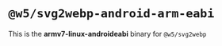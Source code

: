 # `@w5/svg2webp-android-arm-eabi`

This is the **armv7-linux-androideabi** binary for `@w5/svg2webp`
